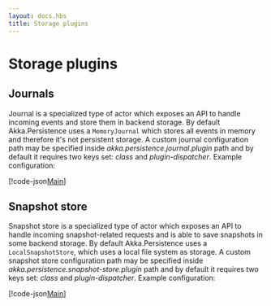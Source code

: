 ```yaml
---
layout: docs.hbs
title: Storage plugins
---
```

# Storage plugins

## Journals

Journal is a specialized type of actor which exposes an API to handle incoming events and store them in backend storage. By default Akka.Persistence uses a `MemoryJournal` which stores all events in memory and therefore it's not persistent storage. A custom journal configuration path may be specified inside *akka.persistence.journal.plugin* path and by default it requires two keys set: *class* and *plugin-dispatcher*. Example configuration:

[!code-json[Main](../../../src/core/Akka.Persistence/persistence.conf#L196-L202)]

## Snapshot store

Snapshot store is a specialized type of actor which exposes an API to handle incoming snapshot-related requests and is able to save snapshots in some backend storage. By default Akka.Persistence uses a `LocalSnapshotStore`, which uses a local file system as storage. A custom snapshot store configuration path may be specified inside *akka.persistence.snapshot-store.plugin* path and by default it requires two keys set: *class* and *plugin-dispatcher*. Example configuration:

[!code-json[Main](../../../src/core/Akka.Persistence/persistence.conf#L204-L219)]


